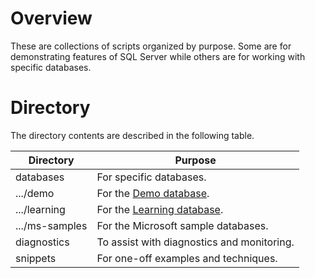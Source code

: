 # Overview

These are collections of scripts organized by purpose. Some are for demonstrating features of SQL Server while others are for working with specific databases.

# Directory

The directory contents are described in the following table.

| Directory        | Purpose          |
|------------------|------------------|
| databases        | For specific databases. |
| .../demo         | For the [Demo database](../../../wiki/Demo-Database). |
| .../learning     | For the [Learning database](../../../wiki/Learning-Database). |
| .../ms-samples   | For the Microsoft sample databases. |
| diagnostics      | To assist with diagnostics and monitoring. |
| snippets         | For one-off examples and techniques. |

